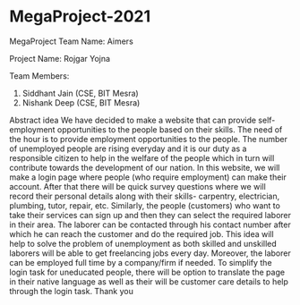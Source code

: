 # MegaProject-2021

MegaProject
Team Name: Aimers

Project Name: Rojgar Yojna

Team Members:
1) Siddhant Jain (CSE, BIT Mesra)
2) Nishank Deep (CSE, BIT Mesra)

Abstract idea
We have decided to make a website that can provide self-employment opportunities to the people based on their skills. The need of the hour is to provide employment opportunities to the people.  The number of unemployed people are rising everyday and it is our duty as a responsible citizen to help in the welfare of the people which in turn will contribute towards the development of our nation.
In this website, we will make a login page where people (who require employment) can make their account. After that there will be quick survey questions where we will record their personal details along with their skills- carpentry, electrician, plumbing, tutor, repair, etc.
Similarly, the people (customers) who want to take their services can sign up and then they can select the required laborer in their area. The laborer can be contacted through his contact number after which he can reach the customer and do the required job. 
This idea will help to solve the problem of unemployment as both skilled and unskilled laborers will be able to get freelancing jobs every day. Moreover, the laborer can be employed full time by a company/firm if needed. To simplify the login task for uneducated people, there will be option to translate the page in their native language as well as their will be customer care details to help through the login task.
Thank you 
